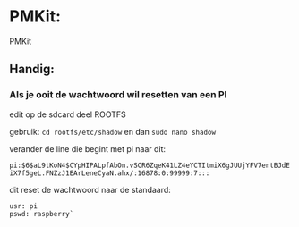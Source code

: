 # PMKit:

PMKit



## Handig: 

### Als je ooit de wachtwoord wil resetten van een PI

edit op de sdcard deel ROOTFS

gebruik: `cd rootfs/etc/shadow` en dan `sudo nano shadow`

verander de line die begint met pi naar dit:

`pi:$6$aL9tKoN4$CYpHIPALpfAbOn.vSCR6ZqeK41LZ4eYCTItmiX6gJUUjYFV7entBJdEiX7f5geL.FNZzJ1EArLeneCyaN.ahx/:16878:0:99999:7:::`

dit reset de wachtwoord naar de standaard:

```
usr: pi 
pswd: raspberry`
```
